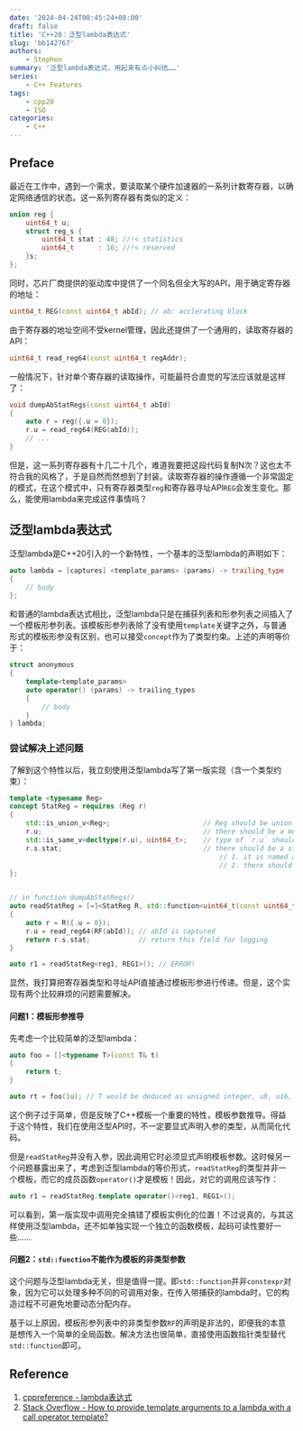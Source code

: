 ```yaml
---
date: '2024-04-24T00:45:24+08:00'
draft: false
title: 'C++20：泛型lambda表达式'
slug: 'bb142767'
authors:
    - Stephen
summary: '泛型lambda表达式，用起来有点小纠结……'
series:
    - C++ Features
tags:
    - cpp20
    - ISO
categories:
    - C++
---
```


## Preface

最近在工作中，遇到一个需求，要读取某个硬件加速器的一系列计数寄存器，以确定网络通信的状态。这一系列寄存器有类似的定义：

```cpp
union reg {
    uint64_t u;
    struct reg_s {
        uint64_t stat : 48; //!< statistics
        uint64_t      : 16; //!< reserved
    }s;
};
```

同时，芯片厂商提供的驱动库中提供了一个同名但全大写的API，用于确定寄存器的地址：

```cpp
uint64_t REG(const uint64_t abId); // ab: acclerating block
```

由于寄存器的地址空间不受kernel管理，因此还提供了一个通用的，读取寄存器的API：

```cpp
uint64_t read_reg64(const uint64_t regAddr);
```

一般情况下，针对单个寄存器的读取操作，可能最符合直觉的写法应该就是这样了：

```cpp
void dumpAbStatRegs(const uint64_t abId)
{
    auto r = reg({.u = 0});
    r.u = read_reg64(REG(abId));
    // ...
}
```

但是，这一系列寄存器有十几二十几个，难道我要把这段代码复制N次？这也太不符合我的风格了，于是自然而然想到了封装。读取寄存器的操作遵循一个非常固定的模式，在这个模式中，只有寄存器类型`reg`和寄存器寻址API`REG`会发生变化。那么，能使用lambda来完成这件事情吗？

## 泛型lambda表达式

泛型lambda是C++20引入的一个新特性，一个基本的泛型lambda的声明如下：

```cpp
auto lambda = [captures] <template_params> (params) -> trailing_type
{
    // body
};
```

和普通的lambda表达式相比，泛型lambda只是在捕获列表和形参列表之间插入了一个模板形参列表。该模板形参列表除了没有使用`template`关键字之外，与普通形式的模板形参没有区别，也可以接受`concept`作为了类型约束。上述的声明等价于：

```cpp
struct anonymous
{
    template<template_params>
    auto operator() (params) -> trailing_types
    {
        // body
    }
} lambda;
```

### 尝试解决上述问题

了解到这个特性以后，我立刻使用泛型lambda写了第一版实现（含一个类型约束）：

```cpp
template <typename Reg>
concept StatReg = requires (Reg r)
{
    std::is_union_v<Reg>;                       // Reg should be union
    r.u;                                        // there should be a member named as `u` in Reg
    std::is_same_v<decltype(r.u), uint64_t>;    // type of `r.u` should be u64
    r.s.stat;                                   // there should be a structure member, and
                                                    // 1. it is named as `s`
                                                    // 2. there should be a member named as `stat` in `s`
};


// in function dumpAbStatRegs()
auto readStatReg = [=]<StatReg R, std::function<uint64_t(const uint64_t)> RF>()
{
    auto r = R({.u = 0});
    r.u = read_reg64(RF(abId)); // abId is captured
    return r.s.stat;            // return this field for logging
}

auto r1 = readStatReg<reg1, REG1>(); // ERROR!
```

显然，我打算把寄存器类型和寻址API直接通过模板形参进行传递。但是，这个实现有两个比较麻烦的问题需要解决。

#### 问题1：模板形参推导

先考虑一个比较简单的泛型lambda：

```cpp
auto foo = []<typename T>(const T& t)
{
    return t;
}

auto rt = foo(1u); // T would be deduced as unsigned integer, u8, u16, u32 or others
```

这个例子过于简单，但是反映了C++模板一个重要的特性，模板参数推导。得益于这个特性，我们在使用泛型API时，不一定要显式声明入参的类型，从而简化代码。

但是`readStatReg`并没有入参，因此调用它时必须显式声明模板参数。这时候另一个问题暴露出来了，考虑到泛型lambda的等价形式，`readStatReg`的类型并非一个模板，而它的成员函数`operator()`才是模板！因此，对它的调用应该写作：

```cpp
auto r1 = readStatReg.template operator()<reg1, REG1>();
```

可以看到，第一版实现中调用完全搞错了模板实例化的位置！不过说真的，与其这样使用泛型lambda，还不如单独实现一个独立的函数模板，起码可读性要好一些……

#### 问题2：`std::function`不能作为模板的非类型参数

这个问题与泛型lambda无关，但是值得一提。即`std::function`并非`constexpr`对象，因为它可以处理多种不同的可调用对象，在传入带捕获的lambda时，它的构造过程不可避免地要动态分配内存。

基于以上原因，模板形参列表中的非类型参数`RF`的声明是非法的，即便我的本意是想传入一个简单的全局函数。解决方法也很简单，直接使用函数指针类型替代`std::function`即可。

## Reference

1. [cppreference - lambda表达式](https://zh.cppreference.com/w/cpp/language/lambda)
2. [Stack Overflow - How to provide template arguments to a lambda with a call operator template?](https://stackoverflow.com/questions/50713214/how-to-provide-template-arguments-to-a-lambda-with-a-call-operator-template)
